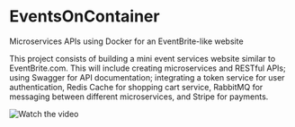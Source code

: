 # EventsOnContainer
Microservices APIs using Docker for an EventBrite-like website

This project consists of building a mini event services website similar to EventBrite.com. This will include creating microservices and RESTful APIs; using Swagger for API documentation; integrating a token service for user authentication, Redis Cache for shopping cart service, RabbitMQ for messaging between different microservices, and Stripe for payments.

![Watch the video](https://youtu.be/eD5jMc0tqco)

